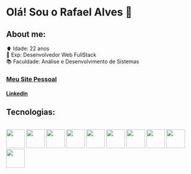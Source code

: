 # Olá! Sou o Rafael Alves 👋

## About me:
⬆️ Idade: 22 anos <br/>
🌟 Exp: Desenvolvedor Web FullStack<br/>
📚 Faculdade: Análise e Desenvolvimento de Sistemas <br/>
### <a href="https://rafaelalves.vercel.app/">Meu Site Pessoal</a>
#### <a href="https://www.linkedin.com/in/Rafael-Alves412/">LinkedIn</a>

## Tecnologias: 
<br/>
<div style="display: inline_block">
<img style="width:50px" src="https://cdn.jsdelivr.net/gh/devicons/devicon/icons/react/react-original.svg"/>
<img style="width:50px" src="https://cdn.jsdelivr.net/gh/devicons/devicon/icons/javascript/javascript-original.svg"/>
<img style="width:50px" src="https://cdn.jsdelivr.net/gh/devicons/devicon/icons/typescript/typescript-original.svg" />
<img style="width:50px" src="https://cdn.jsdelivr.net/gh/devicons/devicon/icons/nodejs/nodejs-original-wordmark.svg" />
<img style="width:50px" src="https://cdn.jsdelivr.net/gh/devicons/devicon/icons/mysql/mysql-original-wordmark.svg" />
<img style="width:50px" src="https://cdn.jsdelivr.net/gh/devicons/devicon/icons/flutter/flutter-original.svg" />
<img style="width:50px" src="https://cdn.jsdelivr.net/gh/devicons/devicon/icons/materialui/materialui-original.svg" />
<img style="width:50px" src="https://cdn.jsdelivr.net/gh/devicons/devicon/icons/bootstrap/bootstrap-original.svg" />
<img style="width:50px" src="https://cdn.jsdelivr.net/gh/devicons/devicon/icons/html5/html5-original-wordmark.svg" />
<img style="width:50px" src="https://cdn.jsdelivr.net/gh/devicons/devicon/icons/css3/css3-original-wordmark.svg" />
</div>
